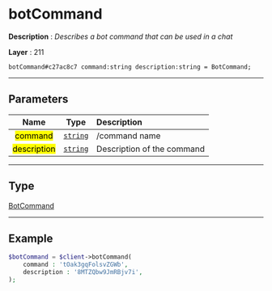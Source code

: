 # botCommand

**Description** : *Describes a bot command that can be used in a chat*

**Layer** : 211

```tl
botCommand#c27ac8c7 command:string description:string = BotCommand;
```

---

## Parameters

| Name | Type | Description |
| :---: | :---: | :--- |
| <mark>command</mark> | [`string`](type/string) | /command name |
| <mark>description</mark> | [`string`](type/string) | Description of the command |

---

## Type

[BotCommand](type/BotCommand)

---

## Example

```php
$botCommand = $client->botCommand(
	command : 'tOak3gqFolsvZGWb',
	description : '8MTZQbw9JmRBjv7i',
);
```
